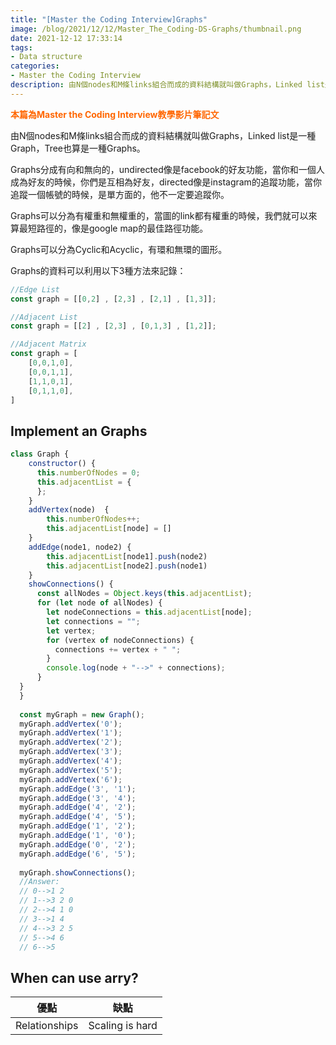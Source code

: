 ```yaml
---
title: "[Master the Coding Interview]Graphs"
image: /blog/2021/12/12/Master_The_Coding-DS-Graphs/thumbnail.png
date: 2021-12-12 17:33:14
tags: 
- Data structure
categories: 
- Master the Coding Interview
description: 由N個nodes和M條links組合而成的資料結構就叫做Graphs，Linked list是一種Graph，Tree也算是一種Graphs。...
---
```


**<font color=#FF6600>本篇為Master the Coding Interview教學影片筆記文</font>**

由N個nodes和M條links組合而成的資料結構就叫做Graphs，Linked list是一種Graph，Tree也算是一種Graphs。

Graphs分成有向和無向的，undirected像是facebook的好友功能，當你和一個人成為好友的時候，你們是互相為好友，directed像是instagram的追蹤功能，當你追蹤一個帳號的時候，是單方面的，他不一定要追蹤你。

Graphs可以分為有權重和無權重的，當圖的link都有權重的時候，我們就可以來算最短路徑的，像是google map的最佳路徑功能。

Graphs可以分為Cyclic和Acyclic，有環和無環的圖形。

Graphs的資料可以利用以下3種方法來記錄：

```jsx
//Edge List
const graph = [[0,2] , [2,3] , [2,1] , [1,3]];

//Adjacent List
const graph = [[2] , [2,3] , [0,1,3] , [1,2]];

//Adjacent Matrix
const graph = [
	[0,0,1,0],
	[0,0,1,1],
	[1,1,0,1],
	[0,1,1,0],
]
```

## Implement an Graphs

```jsx
class Graph { 
    constructor() { 
      this.numberOfNodes = 0;
      this.adjacentList = {
      }; 
    } 
    addVertex(node)  { 
        this.numberOfNodes++;
        this.adjacentList[node] = []
    } 
    addEdge(node1, node2) { 
        this.adjacentList[node1].push(node2)
        this.adjacentList[node2].push(node1)
    } 
    showConnections() { 
      const allNodes = Object.keys(this.adjacentList); 
      for (let node of allNodes) { 
        let nodeConnections = this.adjacentList[node]; 
        let connections = ""; 
        let vertex;
        for (vertex of nodeConnections) {
          connections += vertex + " ";
        } 
        console.log(node + "-->" + connections); 
      } 
  } 
  } 
  
  const myGraph = new Graph();
  myGraph.addVertex('0');
  myGraph.addVertex('1');
  myGraph.addVertex('2');
  myGraph.addVertex('3');
  myGraph.addVertex('4');
  myGraph.addVertex('5');
  myGraph.addVertex('6');
  myGraph.addEdge('3', '1'); 
  myGraph.addEdge('3', '4'); 
  myGraph.addEdge('4', '2'); 
  myGraph.addEdge('4', '5'); 
  myGraph.addEdge('1', '2'); 
  myGraph.addEdge('1', '0'); 
  myGraph.addEdge('0', '2'); 
  myGraph.addEdge('6', '5');
  
  myGraph.showConnections(); 
  //Answer:
  // 0-->1 2 
  // 1-->3 2 0 
  // 2-->4 1 0 
  // 3-->1 4 
  // 4-->3 2 5 
  // 5-->4 6 
  // 6-->5
```

## When can use arry?

| 優點 | 缺點 |
| --- | --- |
| Relationships | Scaling is hard |